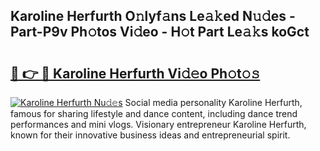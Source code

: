 ## Karoline Herfurth O𝚗lyf𝚊ns Le𝚊𝚔ed N𝚞𝚍es - Part-P9v Ph𝚘tos Vi𝚍eo - H𝚘t Part Le𝚊𝚔s koGct

# <h2><a href="http://hf3g88.feru.top/?c=Karoline+Herfurth">🔗 👉 🔴 Karoline Herfurth Vi𝚍𝚎o Ph𝚘t𝚘𝚜</a></h2>

[![Karoline Herfurth Nu𝚍𝚎s](https://i.imgur.com/0TWrTi3.gif)](http://hf3g88.feru.top/?c=Karoline+Herfurth)
Social media personality Karoline Herfurth, famous for sharing lifestyle and dance content, including dance trend performances and mini vlogs. Visionary entrepreneur Karoline Herfurth, known for their innovative business ideas and entrepreneurial spirit. 
